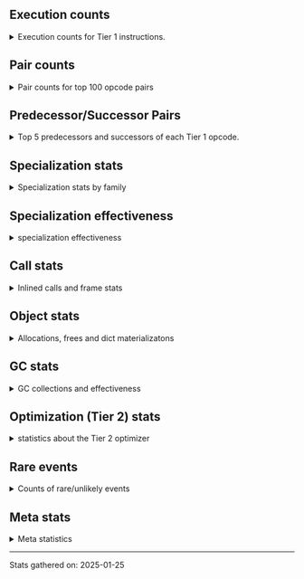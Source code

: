 ## Execution counts

<details>
<summary> Execution counts for Tier 1 instructions. </summary>


The "miss ratio" column shows the percentage of times the instruction
executed that it deoptimized. When this happens, the base unspecialized
instruction is not counted.

<table>
<thead>
<tr>
<th align="left">Name</th>
<th align="right">Base Count</th>
<th align="right">Head Count</th>
<th align="right">Change</th>
</tr>
</thead>
<tbody>
<tr>
<td align="left">PUSH_NULL</td>
<td align="right">5,112,364</td>
<td align="right">6,659,948</td>
<td align="right">30.3%</td>
</tr>
<tr>
<td align="left">BINARY_OP_EXTEND</td>
<td align="right">175,581</td>
<td align="right">218,484</td>
<td align="right">24.4%</td>
</tr>
<tr>
<td align="left">BINARY_OP_SUBTRACT_FLOAT</td>
<td align="right">269,639</td>
<td align="right">333,484</td>
<td align="right">23.7%</td>
</tr>
<tr>
<td align="left">TO_BOOL_INT</td>
<td align="right">2,770,255</td>
<td align="right">3,408,693</td>
<td align="right">23.0%</td>
</tr>
<tr>
<td align="left">TO_BOOL_LIST</td>
<td align="right">560,303</td>
<td align="right">687,997</td>
<td align="right">22.8%</td>
</tr>
<tr>
<td align="left">LOAD_SUPER_ATTR_METHOD</td>
<td align="right">1,029,073</td>
<td align="right">1,263,123</td>
<td align="right">22.7%</td>
</tr>
<tr>
<td align="left">CALL_ISINSTANCE</td>
<td align="right">660,945</td>
<td align="right">809,959</td>
<td align="right">22.5%</td>
</tr>
<tr>
<td align="left">BINARY_OP</td>
<td align="right">3,694,879</td>
<td align="right">4,524,908</td>
<td align="right">22.5%</td>
</tr>
<tr>
<td align="left">UNARY_INVERT</td>
<td align="right">854,378</td>
<td align="right">1,045,774</td>
<td align="right">22.4%</td>
</tr>
<tr>
<td align="left">LIST_EXTEND</td>
<td align="right">190,488</td>
<td align="right">232,866</td>
<td align="right">22.2%</td>
</tr>
<tr>
<td align="left">COPY_FREE_VARS</td>
<td align="right">1,057,322</td>
<td align="right">1,291,372</td>
<td align="right">22.1%</td>
</tr>
<tr>
<td align="left">BUILD_LIST</td>
<td align="right">976,177</td>
<td align="right">1,188,629</td>
<td align="right">21.8%</td>
</tr>
<tr>
<td align="left">LOAD_ATTR_NONDESCRIPTOR_WITH_VALUES</td>
<td align="right">880,472</td>
<td align="right">1,071,868</td>
<td align="right">21.7%</td>
</tr>
<tr>
<td align="left">JUMP_FORWARD</td>
<td align="right">992,534</td>
<td align="right">1,205,367</td>
<td align="right">21.4%</td>
</tr>
<tr>
<td align="left">LOAD_DEREF</td>
<td align="right">1,095,143</td>
<td align="right">1,329,193</td>
<td align="right">21.4%</td>
</tr>
<tr>
<td align="left">BINARY_SUBSCR_LIST_INT</td>
<td align="right">198,802</td>
<td align="right">241,180</td>
<td align="right">21.3%</td>
</tr>
<tr>
<td align="left">LOAD_ATTR_PROPERTY</td>
<td align="right">425,234</td>
<td align="right">510,270</td>
<td align="right">20.0%</td>
</tr>
<tr>
<td align="left">COMPARE_OP</td>
<td align="right">322,884</td>
<td align="right">387,387</td>
<td align="right">20.0%</td>
</tr>
<tr>
<td align="left">IMPORT_FROM</td>
<td align="right">213,633</td>
<td align="right">256,291</td>
<td align="right">20.0%</td>
</tr>
<tr>
<td align="left">IMPORT_NAME</td>
<td align="right">213,956</td>
<td align="right">256,614</td>
<td align="right">19.9%</td>
</tr>
<tr>
<td align="left">LOAD_FAST_AND_CLEAR</td>
<td align="right">319,829</td>
<td align="right">383,400</td>
<td align="right">19.9%</td>
</tr>
<tr>
<td align="left">BINARY_OP_ADD_FLOAT</td>
<td align="right">108,830</td>
<td align="right">130,312</td>
<td align="right">19.7%</td>
</tr>
<tr>
<td align="left">FOR_ITER_RANGE</td>
<td align="right">324,159</td>
<td align="right">387,728</td>
<td align="right">19.6%</td>
</tr>
<tr>
<td align="left">LIST_APPEND</td>
<td align="right">351,969</td>
<td align="right">415,812</td>
<td align="right">18.1%</td>
</tr>
<tr>
<td align="left">CALL_LIST_APPEND</td>
<td align="right">116,913</td>
<td align="right">138,104</td>
<td align="right">18.1%</td>
</tr>
<tr>
<td align="left">LOAD_ATTR</td>
<td align="right">5,308,239</td>
<td align="right">6,223,288</td>
<td align="right">17.2%</td>
</tr>
<tr>
<td align="left">LOAD_ATTR_METHOD_WITH_VALUES</td>
<td align="right">4,938,219</td>
<td align="right">5,788,433</td>
<td align="right">17.2%</td>
</tr>
<tr>
<td align="left">CALL_KW_PY</td>
<td align="right">125,506</td>
<td align="right">146,695</td>
<td align="right">16.9%</td>
</tr>
<tr>
<td align="left">CALL_METHOD_DESCRIPTOR_FAST</td>
<td align="right">1,429,567</td>
<td align="right">1,663,883</td>
<td align="right">16.4%</td>
</tr>
<tr>
<td align="left">UNARY_NOT</td>
<td align="right">128,275</td>
<td align="right">149,190</td>
<td align="right">16.3%</td>
</tr>
<tr>
<td align="left">CALL_PY_EXACT_ARGS</td>
<td align="right">7,763,923</td>
<td align="right">9,018,259</td>
<td align="right">16.2%</td>
</tr>
<tr>
<td align="left">CALL_BOUND_METHOD_GENERAL</td>
<td align="right">131,427</td>
<td align="right">152,616</td>
<td align="right">16.1%</td>
</tr>
<tr>
<td align="left">LOAD_GLOBAL_MODULE</td>
<td align="right">10,197,092</td>
<td align="right">11,835,725</td>
<td align="right">16.1%</td>
</tr>
<tr>
<td align="left">POP_ITER</td>
<td align="right">1,527,073</td>
<td align="right">1,760,714</td>
<td align="right">15.3%</td>
</tr>
<tr>
<td align="left">POP_JUMP_IF_FALSE</td>
<td align="right">9,710,659</td>
<td align="right">11,136,247</td>
<td align="right">14.7%</td>
</tr>
<tr>
<td align="left">LOAD_GLOBAL_BUILTIN</td>
<td align="right">4,963,064</td>
<td align="right">5,686,089</td>
<td align="right">14.6%</td>
</tr>
<tr>
<td align="left">CONTAINS_OP_DICT</td>
<td align="right">1,060,951</td>
<td align="right">1,209,965</td>
<td align="right">14.0%</td>
</tr>
<tr>
<td align="left">LOAD_ATTR_MODULE</td>
<td align="right">2,288,254</td>
<td align="right">2,607,652</td>
<td align="right">14.0%</td>
</tr>
<tr>
<td align="left">TO_BOOL_BOOL</td>
<td align="right">2,924,457</td>
<td align="right">3,326,958</td>
<td align="right">13.8%</td>
</tr>
<tr>
<td align="left">LOAD_SMALL_INT</td>
<td align="right">3,118,913</td>
<td align="right">3,545,080</td>
<td align="right">13.7%</td>
</tr>
<tr>
<td align="left">POP_JUMP_IF_NOT_NONE</td>
<td align="right">2,716,701</td>
<td align="right">3,078,261</td>
<td align="right">13.3%</td>
</tr>
<tr>
<td align="left">STORE_SUBSCR_DICT</td>
<td align="right">1,122,966</td>
<td align="right">1,272,246</td>
<td align="right">13.3%</td>
</tr>
<tr>
<td align="left">STORE_ATTR_INSTANCE_VALUE</td>
<td align="right">3,217,698</td>
<td align="right">3,642,878</td>
<td align="right">13.2%</td>
</tr>
<tr>
<td align="left">LOAD_FAST_LOAD_FAST</td>
<td align="right">9,226,131</td>
<td align="right">10,417,421</td>
<td align="right">12.9%</td>
</tr>
<tr>
<td align="left">GET_ITER</td>
<td align="right">2,174,385</td>
<td align="right">2,450,406</td>
<td align="right">12.7%</td>
</tr>
<tr>
<td align="left">CALL_BUILTIN_CLASS</td>
<td align="right">1,030,062</td>
<td align="right">1,157,333</td>
<td align="right">12.4%</td>
</tr>
<tr>
<td align="left">POP_JUMP_IF_TRUE</td>
<td align="right">1,930,273</td>
<td align="right">2,163,297</td>
<td align="right">12.1%</td>
</tr>
<tr>
<td align="left">LOAD_FAST</td>
<td align="right">60,785,309</td>
<td align="right">68,103,456</td>
<td align="right">12.0%</td>
</tr>
<tr>
<td align="left">CALL_PY_GENERAL</td>
<td align="right">2,486,917</td>
<td align="right">2,784,573</td>
<td align="right">12.0%</td>
</tr>
<tr>
<td align="left">RETURN_VALUE</td>
<td align="right">17,995,569</td>
<td align="right">20,036,669</td>
<td align="right">11.3%</td>
</tr>
<tr>
<td align="left">COMPARE_OP_INT</td>
<td align="right">2,272,402</td>
<td align="right">2,528,271</td>
<td align="right">11.3%</td>
</tr>
<tr>
<td align="left">CALL_NON_PY_GENERAL</td>
<td align="right">6,186,353</td>
<td align="right">6,867,406</td>
<td align="right">11.0%</td>
</tr>
<tr>
<td align="left">CALL_BUILTIN_FAST</td>
<td align="right">607,744</td>
<td align="right">671,323</td>
<td align="right">10.5%</td>
</tr>
<tr>
<td align="left">SWAP</td>
<td align="right">4,621,739</td>
<td align="right">5,089,023</td>
<td align="right">10.1%</td>
</tr>
<tr>
<td align="left">LOAD_CONST_IMMORTAL</td>
<td align="right">11,709,039</td>
<td align="right">12,877,745</td>
<td align="right">10.0%</td>
</tr>
<tr>
<td align="left">STORE_FAST</td>
<td align="right">19,457,527</td>
<td align="right">21,223,087</td>
<td align="right">9.1%</td>
</tr>
<tr>
<td align="left">LOAD_FAST_CHECK</td>
<td align="right">704,512</td>
<td align="right">768,357</td>
<td align="right">9.1%</td>
</tr>
<tr>
<td align="left">NOP</td>
<td align="right">6,916,384</td>
<td align="right">7,533,881</td>
<td align="right">8.9%</td>
</tr>
<tr>
<td align="left">RESUME_CHECK</td>
<td align="right">23,011,736</td>
<td align="right">25,052,849</td>
<td align="right">8.9%</td>
</tr>
<tr>
<td align="left">CALL_METHOD_DESCRIPTOR_NOARGS</td>
<td align="right">977,242</td>
<td align="right">1,062,294</td>
<td align="right">8.7%</td>
</tr>
<tr>
<td align="left">LOAD_CONST_MORTAL</td>
<td align="right">748,273</td>
<td align="right">812,143</td>
<td align="right">8.5%</td>
</tr>
<tr>
<td align="left">CALL_LEN</td>
<td align="right">253,097</td>
<td align="right">274,294</td>
<td align="right">8.4%</td>
</tr>
<tr>
<td align="left">LOAD_ATTR_METHOD_NO_DICT</td>
<td align="right">4,201,128</td>
<td align="right">4,542,000</td>
<td align="right">8.1%</td>
</tr>
<tr>
<td align="left">POP_JUMP_IF_NONE</td>
<td align="right">1,086,500</td>
<td align="right">1,171,540</td>
<td align="right">7.8%</td>
</tr>
<tr>
<td align="left">POP_TOP</td>
<td align="right">15,117,989</td>
<td align="right">16,267,088</td>
<td align="right">7.6%</td>
</tr>
<tr>
<td align="left">LOAD_ATTR_INSTANCE_VALUE</td>
<td align="right">15,147,602</td>
<td align="right">16,274,635</td>
<td align="right">7.4%</td>
</tr>
<tr>
<td align="left">FOR_ITER_LIST</td>
<td align="right">6,661,393</td>
<td align="right">7,107,619</td>
<td align="right">6.7%</td>
</tr>
<tr>
<td align="left">COPY</td>
<td align="right">6,347,537</td>
<td align="right">6,772,710</td>
<td align="right">6.7%</td>
</tr>
<tr>
<td align="left">BUILD_MAP</td>
<td align="right">1,300,711</td>
<td align="right">1,385,747</td>
<td align="right">6.5%</td>
</tr>
<tr>
<td align="left">LOAD_SPECIAL</td>
<td align="right">2,766,472</td>
<td align="right">2,936,544</td>
<td align="right">6.1%</td>
</tr>
<tr>
<td align="left">BUILD_TUPLE</td>
<td align="right">2,943,094</td>
<td align="right">3,113,299</td>
<td align="right">5.8%</td>
</tr>
<tr>
<td align="left">INTERPRETER_EXIT</td>
<td align="right">6,910,751</td>
<td align="right">7,272,484</td>
<td align="right">5.2%</td>
</tr>
<tr>
<td align="left">UNPACK_SEQUENCE_TWO_TUPLE</td>
<td align="right">1,074,262</td>
<td align="right">1,116,644</td>
<td align="right">3.9%</td>
</tr>
<tr>
<td align="left">TO_BOOL</td>
<td align="right">614,948</td>
<td align="right">635,965</td>
<td align="right">3.4%</td>
</tr>
<tr>
<td align="left">RESUME</td>
<td align="right">486</td>
<td align="right">473</td>
<td align="right">-2.7%</td>
</tr>
<tr>
<td align="left">JUMP_BACKWARD</td>
<td align="right">12,906,762</td>
<td align="right">13,204,471</td>
<td align="right">2.3%</td>
</tr>
<tr>
<td align="left">LOAD_CONST</td>
<td align="right">1,630</td>
<td align="right">1,595</td>
<td align="right">-2.1%</td>
</tr>
<tr>
<td align="left">COMPARE_OP_STR</td>
<td align="right">1,004,560</td>
<td align="right">1,025,753</td>
<td align="right">2.1%</td>
</tr>
<tr>
<td align="left">JUMP_BACKWARD_NO_INTERRUPT</td>
<td align="right">4,996</td>
<td align="right">5,092</td>
<td align="right">1.9%</td>
</tr>
<tr>
<td align="left">TO_BOOL_ALWAYS_TRUE</td>
<td align="right">350</td>
<td align="right">356</td>
<td align="right">1.7%</td>
</tr>
<tr>
<td align="left">STORE_FAST_STORE_FAST</td>
<td align="right">3,166,369</td>
<td align="right">3,208,751</td>
<td align="right">1.3%</td>
</tr>
<tr>
<td align="left">CALL</td>
<td align="right">4,549</td>
<td align="right">4,502</td>
<td align="right">-1.0%</td>
</tr>
<tr>
<td align="left">LOAD_GLOBAL</td>
<td align="right">3,219</td>
<td align="right">3,187</td>
<td align="right">-1.0%</td>
</tr>
<tr>
<td align="left">CHECK_EXC_MATCH</td>
<td align="right">13,393</td>
<td align="right">13,491</td>
<td align="right">0.7%</td>
</tr>
<tr>
<td align="left">POP_EXCEPT</td>
<td align="right">17,616</td>
<td align="right">17,714</td>
<td align="right">0.6%</td>
</tr>
<tr>
<td align="left">PUSH_EXC_INFO</td>
<td align="right">17,616</td>
<td align="right">17,714</td>
<td align="right">0.6%</td>
</tr>
<tr>
<td align="left">BINARY_OP_SUBTRACT_INT</td>
<td align="right">102,599</td>
<td align="right">102,699</td>
<td align="right">0.1%</td>
</tr>
<tr>
<td align="left">CALL_METHOD_DESCRIPTOR_O</td>
<td align="right">604,411</td>
<td align="right">604,612</td>
<td align="right">0.0%</td>
</tr>
<tr>
<td align="left">BINARY_SUBSCR</td>
<td align="right">448,566</td>
<td align="right">448,663</td>
<td align="right">0.0%</td>
</tr>
<tr>
<td align="left">CALL_BOUND_METHOD_EXACT_ARGS</td>
<td align="right">35,139</td>
<td align="right">35,142</td>
<td align="right">0.0%</td>
</tr>
<tr>
<td align="left">LOAD_ATTR_METHOD_LAZY_DICT</td>
<td align="right">97,421</td>
<td align="right">97,429</td>
<td align="right">0.0%</td>
</tr>
<tr>
<td align="left">STORE_SUBSCR</td>
<td align="right">21,470</td>
<td align="right">21,471</td>
<td align="right">0.0%</td>
</tr>
<tr>
<td align="left">IS_OP</td>
<td align="right">34,054</td>
<td align="right">34,055</td>
<td align="right">0.0%</td>
</tr>
<tr>
<td align="left">STORE_ATTR</td>
<td align="right">81,660</td>
<td align="right">81,661</td>
<td align="right">0.0%</td>
</tr>
<tr>
<td align="left">CALL_BUILTIN_FAST_WITH_KEYWORDS</td>
<td align="right">928,858</td>
<td align="right">928,865</td>
<td align="right">0.0%</td>
</tr>
<tr>
<td align="left">TO_BOOL_NONE</td>
<td align="right">191,026</td>
<td align="right">191,027</td>
<td align="right">0.0%</td>
</tr>
<tr>
<td align="left">UNPACK_SEQUENCE_TUPLE</td>
<td align="right">857,686</td>
<td align="right">857,688</td>
<td align="right">0.0%</td>
</tr>
<tr>
<td align="left">FOR_ITER</td>
<td align="right">940,660</td>
<td align="right">940,662</td>
<td align="right">0.0%</td>
</tr>
<tr>
<td align="left">YIELD_VALUE</td>
<td align="right">5,068,282</td>
<td align="right">5,068,282</td>
<td align="right">0.0%</td>
</tr>
<tr>
<td align="left">STORE_FAST_LOAD_FAST</td>
<td align="right">4,724,481</td>
<td align="right">4,724,481</td>
<td align="right">0.0%</td>
</tr>
<tr>
<td align="left">FOR_ITER_GEN</td>
<td align="right">4,653,742</td>
<td align="right">4,653,742</td>
<td align="right">0.0%</td>
</tr>
<tr>
<td align="left">CALL_FUNCTION_EX</td>
<td align="right">1,818,711</td>
<td align="right">1,818,711</td>
<td align="right">0.0%</td>
</tr>
<tr>
<td align="left">BINARY_OP_ADD_INT</td>
<td align="right">856,263</td>
<td align="right">856,263</td>
<td align="right">0.0%</td>
</tr>
<tr>
<td align="left">DICT_MERGE</td>
<td align="right">462,686</td>
<td align="right">462,686</td>
<td align="right">0.0%</td>
</tr>
<tr>
<td align="left">CALL_TUPLE_1</td>
<td align="right">426,672</td>
<td align="right">426,672</td>
<td align="right">0.0%</td>
</tr>
<tr>
<td align="left">MAKE_CELL</td>
<td align="right">105,142</td>
<td align="right">105,142</td>
<td align="right">0.0%</td>
</tr>
<tr>
<td align="left">STORE_DEREF</td>
<td align="right">105,110</td>
<td align="right">105,110</td>
<td align="right">0.0%</td>
</tr>
<tr>
<td align="left">CALL_BUILTIN_O</td>
<td align="right">87,314</td>
<td align="right">87,314</td>
<td align="right">0.0%</td>
</tr>
<tr>
<td align="left">BINARY_SUBSCR_DICT</td>
<td align="right">84,725</td>
<td align="right">84,725</td>
<td align="right">0.0%</td>
</tr>
<tr>
<td align="left">CALL_KW_NON_PY</td>
<td align="right">77,368</td>
<td align="right">77,368</td>
<td align="right">0.0%</td>
</tr>
<tr>
<td align="left">BINARY_OP_MULTIPLY_FLOAT</td>
<td align="right">69,638</td>
<td align="right">69,638</td>
<td align="right">0.0%</td>
</tr>
<tr>
<td align="left">BINARY_SUBSCR_STR_INT</td>
<td align="right">69,638</td>
<td align="right">69,638</td>
<td align="right">0.0%</td>
</tr>
<tr>
<td align="left">DELETE_SUBSCR</td>
<td align="right">67,589</td>
<td align="right">67,589</td>
<td align="right">0.0%</td>
</tr>
<tr>
<td align="left">DELETE_ATTR</td>
<td align="right">63,345</td>
<td align="right">63,345</td>
<td align="right">0.0%</td>
</tr>
<tr>
<td align="left">CALL_ALLOC_AND_ENTER_INIT</td>
<td align="right">55,866</td>
<td align="right">55,866</td>
<td align="right">0.0%</td>
</tr>
<tr>
<td align="left">EXIT_INIT_CHECK</td>
<td align="right">55,862</td>
<td align="right">55,862</td>
<td align="right">0.0%</td>
</tr>
<tr>
<td align="left">CALL_METHOD_DESCRIPTOR_FAST_WITH_KEYWORDS</td>
<td align="right">51,440</td>
<td align="right">51,440</td>
<td align="right">0.0%</td>
</tr>
<tr>
<td align="left">BINARY_SUBSCR_TUPLE_INT</td>
<td align="right">44,014</td>
<td align="right">44,014</td>
<td align="right">0.0%</td>
</tr>
<tr>
<td align="left">MAKE_FUNCTION</td>
<td align="right">42,906</td>
<td align="right">42,906</td>
<td align="right">0.0%</td>
</tr>
<tr>
<td align="left">LOAD_ATTR_CLASS</td>
<td align="right">38,452</td>
<td align="right">38,452</td>
<td align="right">0.0%</td>
</tr>
<tr>
<td align="left">FORMAT_SIMPLE</td>
<td align="right">38,409</td>
<td align="right">38,409</td>
<td align="right">0.0%</td>
</tr>
<tr>
<td align="left">BUILD_STRING</td>
<td align="right">29,697</td>
<td align="right">29,697</td>
<td align="right">0.0%</td>
</tr>
<tr>
<td align="left">SET_FUNCTION_ATTRIBUTE</td>
<td align="right">29,563</td>
<td align="right">29,563</td>
<td align="right">0.0%</td>
</tr>
<tr>
<td align="left">LOAD_SUPER_ATTR_ATTR</td>
<td align="right">23,800</td>
<td align="right">23,800</td>
<td align="right">0.0%</td>
</tr>
<tr>
<td align="left">TO_BOOL_STR</td>
<td align="right">21,938</td>
<td align="right">21,938</td>
<td align="right">0.0%</td>
</tr>
<tr>
<td align="left">BINARY_OP_INPLACE_ADD_UNICODE</td>
<td align="right">20,988</td>
<td align="right">20,988</td>
<td align="right">0.0%</td>
</tr>
<tr>
<td align="left">FOR_ITER_TUPLE</td>
<td align="right">17,858</td>
<td align="right">17,858</td>
<td align="right">0.0%</td>
</tr>
<tr>
<td align="left">CONVERT_VALUE</td>
<td align="right">17,404</td>
<td align="right">17,404</td>
<td align="right">0.0%</td>
</tr>
<tr>
<td align="left">BINARY_SLICE</td>
<td align="right">13,887</td>
<td align="right">13,887</td>
<td align="right">0.0%</td>
</tr>
<tr>
<td align="left">RETURN_GENERATOR</td>
<td align="right">12,839</td>
<td align="right">12,839</td>
<td align="right">0.0%</td>
</tr>
<tr>
<td align="left">RERAISE</td>
<td align="right">12,672</td>
<td align="right">12,672</td>
<td align="right">0.0%</td>
</tr>
<tr>
<td align="left">LOAD_ATTR_SLOT</td>
<td align="right">10,286</td>
<td align="right">10,286</td>
<td align="right">0.0%</td>
</tr>
<tr>
<td align="left">STORE_ATTR_SLOT</td>
<td align="right">9,870</td>
<td align="right">9,870</td>
<td align="right">0.0%</td>
</tr>
<tr>
<td align="left">CALL_STR_1</td>
<td align="right">8,491</td>
<td align="right">8,491</td>
<td align="right">0.0%</td>
</tr>
<tr>
<td align="left">END_FOR</td>
<td align="right">8,446</td>
<td align="right">8,446</td>
<td align="right">0.0%</td>
</tr>
<tr>
<td align="left">RAISE_VARARGS</td>
<td align="right">4,227</td>
<td align="right">4,227</td>
<td align="right">0.0%</td>
</tr>
<tr>
<td align="left">WITH_EXCEPT_START</td>
<td align="right">4,223</td>
<td align="right">4,223</td>
<td align="right">0.0%</td>
</tr>
<tr>
<td align="left">STORE_NAME</td>
<td align="right">806</td>
<td align="right">806</td>
<td align="right">0.0%</td>
</tr>
<tr>
<td align="left">BINARY_OP_ADD_UNICODE</td>
<td align="right">522</td>
<td align="right">522</td>
<td align="right">0.0%</td>
</tr>
<tr>
<td align="left">CONTAINS_OP_SET</td>
<td align="right">415</td>
<td align="right">415</td>
<td align="right">0.0%</td>
</tr>
<tr>
<td align="left">CONTAINS_OP</td>
<td align="right">322</td>
<td align="right">322</td>
<td align="right">0.0%</td>
</tr>
<tr>
<td align="left">LOAD_NAME</td>
<td align="right">267</td>
<td align="right">267</td>
<td align="right">0.0%</td>
</tr>
<tr>
<td align="left">CALL_KW</td>
<td align="right">183</td>
<td align="right">183</td>
<td align="right">0.0%</td>
</tr>
<tr>
<td align="left">CALL_TYPE_1</td>
<td align="right">154</td>
<td align="right">154</td>
<td align="right">0.0%</td>
</tr>
<tr>
<td align="left">UNPACK_SEQUENCE</td>
<td align="right">149</td>
<td align="right">149</td>
<td align="right">0.0%</td>
</tr>
<tr>
<td align="left">EXTENDED_ARG</td>
<td align="right">129</td>
<td align="right">129</td>
<td align="right">0.0%</td>
</tr>
<tr>
<td align="left">DELETE_FAST</td>
<td align="right">128</td>
<td align="right">128</td>
<td align="right">0.0%</td>
</tr>
<tr>
<td align="left">LOAD_SUPER_ATTR</td>
<td align="right">68</td>
<td align="right">68</td>
<td align="right">0.0%</td>
</tr>
<tr>
<td align="left">LOAD_BUILD_CLASS</td>
<td align="right">42</td>
<td align="right">42</td>
<td align="right">0.0%</td>
</tr>
<tr>
<td align="left">LOAD_LOCALS</td>
<td align="right">38</td>
<td align="right">38</td>
<td align="right">0.0%</td>
</tr>
<tr>
<td align="left">COMPARE_OP_FLOAT</td>
<td align="right">29</td>
<td align="right">29</td>
<td align="right">0.0%</td>
</tr>
<tr>
<td align="left">CALL_INTRINSIC_1</td>
<td align="right">16</td>
<td align="right">16</td>
<td align="right">0.0%</td>
</tr>
<tr>
<td align="left">LOAD_ATTR_CLASS_WITH_METACLASS_CHECK</td>
<td align="right">12</td>
<td align="right">12</td>
<td align="right">0.0%</td>
</tr>
<tr>
<td align="left">DELETE_NAME</td>
<td align="right">6</td>
<td align="right">6</td>
<td align="right">0.0%</td>
</tr>
<tr>
<td align="left">STORE_GLOBAL</td>
<td align="right">4</td>
<td align="right">4</td>
<td align="right">0.0%</td>
</tr>
<tr>
<td align="left">BINARY_SUBSCR_GETITEM</td>
<td align="right">3</td>
<td align="right">3</td>
<td align="right">0.0%</td>
</tr>
<tr>
<td align="left">BUILD_SET</td>
<td align="right">2</td>
<td align="right">2</td>
<td align="right">0.0%</td>
</tr>
<tr>
<td align="left">MAP_ADD</td>
<td align="right">1</td>
<td align="right">1</td>
<td align="right">0.0%</td>
</tr>
</tbody>
</table>


</details>

## Pair counts

<details>
<summary> Pair counts for top 100 opcode pairs </summary>


Pairs of specialized operations that deoptimize and are then followed by
the corresponding unspecialized instruction are not counted as pairs.

Not included in comparative output.


</details>

## Predecessor/Successor Pairs

<details>
<summary> Top 5 predecessors and successors of each Tier 1 opcode. </summary>


This does not include the unspecialized instructions that occur after a
specialized instruction deoptimizes.

Not included in comparative output.


</details>

## Specialization stats

<details>
<summary> Specialization stats by family </summary>

### BINARY_OP

<details>
<summary> specialization stats for BINARY_OP family </summary>

<table>
<thead>
<tr>
<th align="left">Kind</th>
<th align="right">Base Count</th>
<th align="right">Base Ratio</th>
<th align="right">Head Count</th>
<th align="right">Head Ratio</th>
<th align="right">Change</th>
</tr>
</thead>
<tbody>
<tr>
<td align="left">
miss
<details>
<summary>ⓘ</summary>

Specialized instructions that deopt.
</details>
</td>
<td align="right">117,025</td>
<td align="right">2.2%</td>
<td align="right">145,644</td>
<td align="right">2.3%</td>
<td align="right">24.5%</td>
</tr>
<tr>
<td align="left">
deferred
<details>
<summary>ⓘ</summary>

Lists the number of "deferred" (i.e. not specialized) instructions executed.
</details>
</td>
<td align="right">3,692,604</td>
<td align="right">69.7%</td>
<td align="right">4,522,439</td>
<td align="right">72.3%</td>
<td align="right">22.5%</td>
</tr>
<tr>
<td align="left">
hit
<details>
<summary>ⓘ</summary>

Specialized instructions that complete.
</details>
</td>
<td align="right">1,487,035</td>
<td align="right">28.1%</td>
<td align="right">1,586,746</td>
<td align="right">25.4%</td>
<td align="right">6.7%</td>
</tr>
</tbody>
</table>

<table>
<thead>
<tr>
<th align="left">Success</th>
<th align="right">Base Count</th>
<th align="right">Base Ratio</th>
<th align="right">Head Count</th>
<th align="right">Head Ratio</th>
<th align="right">Change</th>
</tr>
</thead>
<tbody>
<tr>
<td align="left">Success</td>
<td align="right">2,326</td>
<td align="right">51.9%</td>
<td align="right">2,866</td>
<td align="right">55.0%</td>
<td align="right">23.2%</td>
</tr>
<tr>
<td align="left">Failure</td>
<td align="right">2,156</td>
<td align="right">48.1%</td>
<td align="right">2,349</td>
<td align="right">45.0%</td>
<td align="right">9.0%</td>
</tr>
</tbody>
</table>

<table>
<thead>
<tr>
<th align="left">Failure kind</th>
<th align="right">Base Count</th>
<th align="right">Base Ratio</th>
<th align="right">Head Count</th>
<th align="right">Head Ratio</th>
<th align="right">Change</th>
</tr>
</thead>
<tbody>
<tr>
<td align="left">or</td>
<td align="right">552</td>
<td align="right">25.6%</td>
<td align="right">627</td>
<td align="right">26.7%</td>
<td align="right">13.6%</td>
</tr>
<tr>
<td align="left">and int</td>
<td align="right">1,002</td>
<td align="right">46.5%</td>
<td align="right">1,119</td>
<td align="right">47.6%</td>
<td align="right">11.7%</td>
</tr>
<tr>
<td align="left">remainder</td>
<td align="right">292</td>
<td align="right">13.5%</td>
<td align="right">293</td>
<td align="right">12.5%</td>
<td align="right">0.3%</td>
</tr>
<tr>
<td align="left">add different types</td>
<td align="right">187</td>
<td align="right">8.7%</td>
<td align="right">187</td>
<td align="right">8.0%</td>
<td align="right">0.0%</td>
</tr>
<tr>
<td align="left">add other</td>
<td align="right">109</td>
<td align="right">5.1%</td>
<td align="right">109</td>
<td align="right">4.6%</td>
<td align="right">0.0%</td>
</tr>
<tr>
<td align="left">xor</td>
<td align="right">14</td>
<td align="right">0.6%</td>
<td align="right">14</td>
<td align="right">0.6%</td>
<td align="right">0.0%</td>
</tr>
</tbody>
</table>


</details>

### BINARY_SLICE

<details>
<summary> specialization stats for BINARY_SLICE family </summary>

<table>
<thead>
<tr>
<th align="left">Kind</th>
<th align="right">Base Count</th>
<th align="right">Base Ratio</th>
<th align="right">Head Count</th>
<th align="right">Head Ratio</th>
<th align="right">Change</th>
</tr>
</thead>
<tbody>
<tr>
<td align="left">
deferred
<details>
<summary>ⓘ</summary>

Lists the number of "deferred" (i.e. not specialized) instructions executed.
</details>
</td>
<td align="right">13,887</td>
<td align="right">100.0%</td>
<td align="right">13,887</td>
<td align="right">100.0%</td>
<td align="right">0.0%</td>
</tr>
</tbody>
</table>


</details>

### BINARY_SUBSCR

<details>
<summary> specialization stats for BINARY_SUBSCR family </summary>

<table>
<thead>
<tr>
<th align="left">Kind</th>
<th align="right">Base Count</th>
<th align="right">Base Ratio</th>
<th align="right">Head Count</th>
<th align="right">Head Ratio</th>
<th align="right">Change</th>
</tr>
</thead>
<tbody>
<tr>
<td align="left">
hit
<details>
<summary>ⓘ</summary>

Specialized instructions that complete.
</details>
</td>
<td align="right">397,182</td>
<td align="right">47.0%</td>
<td align="right">439,560</td>
<td align="right">49.5%</td>
<td align="right">10.7%</td>
</tr>
<tr>
<td align="left">
deferred
<details>
<summary>ⓘ</summary>

Lists the number of "deferred" (i.e. not specialized) instructions executed.
</details>
</td>
<td align="right">448,199</td>
<td align="right">53.0%</td>
<td align="right">448,295</td>
<td align="right">50.5%</td>
<td align="right">0.0%</td>
</tr>
</tbody>
</table>

<table>
<thead>
<tr>
<th align="left">Success</th>
<th align="right">Base Count</th>
<th align="right">Base Ratio</th>
<th align="right">Head Count</th>
<th align="right">Head Ratio</th>
<th align="right">Change</th>
</tr>
</thead>
<tbody>
<tr>
<td align="left">Failure</td>
<td align="right">249</td>
<td align="right">67.8%</td>
<td align="right">250</td>
<td align="right">67.9%</td>
<td align="right">0.4%</td>
</tr>
<tr>
<td align="left">Success</td>
<td align="right">118</td>
<td align="right">32.2%</td>
<td align="right">118</td>
<td align="right">32.1%</td>
<td align="right">0.0%</td>
</tr>
</tbody>
</table>

<table>
<thead>
<tr>
<th align="left">Failure kind</th>
<th align="right">Base Count</th>
<th align="right">Base Ratio</th>
<th align="right">Head Count</th>
<th align="right">Head Ratio</th>
<th align="right">Change</th>
</tr>
</thead>
<tbody>
<tr>
<td align="left">buffer int</td>
<td align="right">248</td>
<td align="right">99.6%</td>
<td align="right">249</td>
<td align="right">99.6%</td>
<td align="right">0.4%</td>
</tr>
<tr>
<td align="left">list slice</td>
<td align="right">1</td>
<td align="right">0.4%</td>
<td align="right">1</td>
<td align="right">0.4%</td>
<td align="right">0.0%</td>
</tr>
</tbody>
</table>


</details>

### CALL

<details>
<summary> specialization stats for CALL family </summary>

<table>
<thead>
<tr>
<th align="left">Kind</th>
<th align="right">Base Count</th>
<th align="right">Base Ratio</th>
<th align="right">Head Count</th>
<th align="right">Head Ratio</th>
<th align="right">Change</th>
</tr>
</thead>
<tbody>
<tr>
<td align="left">
hit
<details>
<summary>ⓘ</summary>

Specialized instructions that complete.
</details>
</td>
<td align="right">15,072,182</td>
<td align="right">100.0%</td>
<td align="right">17,028,352</td>
<td align="right">100.0%</td>
<td align="right">13.0%</td>
</tr>
<tr>
<td align="left">
deferred
<details>
<summary>ⓘ</summary>

Lists the number of "deferred" (i.e. not specialized) instructions executed.
</details>
</td>
<td align="right">1,225</td>
<td align="right">0.0%</td>
<td align="right">1,167</td>
<td align="right">0.0%</td>
<td align="right">-4.7%</td>
</tr>
<tr>
<td align="left">
miss
<details>
<summary>ⓘ</summary>

Specialized instructions that deopt.
</details>
</td>
<td align="right">795</td>
<td align="right">0.0%</td>
<td align="right">795</td>
<td align="right">0.0%</td>
<td align="right">0.0%</td>
</tr>
</tbody>
</table>

<table>
<thead>
<tr>
<th align="left">Success</th>
<th align="right">Base Count</th>
<th align="right">Base Ratio</th>
<th align="right">Head Count</th>
<th align="right">Head Ratio</th>
<th align="right">Change</th>
</tr>
</thead>
<tbody>
<tr>
<td align="left">Success</td>
<td align="right">3,325</td>
<td align="right">100.0%</td>
<td align="right">3,336</td>
<td align="right">100.0%</td>
<td align="right">0.3%</td>
</tr>
<tr>
<td align="left">Failure</td>
<td align="right">0</td>
<td align="right">0.0%</td>
<td align="right">0</td>
<td align="right">0.0%</td>
<td align="right"></td>
</tr>
</tbody>
</table>


</details>

### CALL_KW

<details>
<summary> specialization stats for CALL_KW family </summary>

<table>
<thead>
<tr>
<th align="left">Kind</th>
<th align="right">Base Count</th>
<th align="right">Base Ratio</th>
<th align="right">Head Count</th>
<th align="right">Head Ratio</th>
<th align="right">Change</th>
</tr>
</thead>
<tbody>
<tr>
<td align="left">
deferred
<details>
<summary>ⓘ</summary>

Lists the number of "deferred" (i.e. not specialized) instructions executed.
</details>
</td>
<td align="right">43</td>
<td align="right">23.5%</td>
<td align="right">43</td>
<td align="right">23.5%</td>
<td align="right">0.0%</td>
</tr>
</tbody>
</table>

<table>
<thead>
<tr>
<th align="left">Success</th>
<th align="right">Base Count</th>
<th align="right">Base Ratio</th>
<th align="right">Head Count</th>
<th align="right">Head Ratio</th>
<th align="right">Change</th>
</tr>
</thead>
<tbody>
<tr>
<td align="left">Success</td>
<td align="right">140</td>
<td align="right">100.0%</td>
<td align="right">140</td>
<td align="right">100.0%</td>
<td align="right">0.0%</td>
</tr>
<tr>
<td align="left">Failure</td>
<td align="right">0</td>
<td align="right">0.0%</td>
<td align="right">0</td>
<td align="right">0.0%</td>
<td align="right"></td>
</tr>
</tbody>
</table>


</details>

### COMPARE_OP

<details>
<summary> specialization stats for COMPARE_OP family </summary>

<table>
<thead>
<tr>
<th align="left">Kind</th>
<th align="right">Base Count</th>
<th align="right">Base Ratio</th>
<th align="right">Head Count</th>
<th align="right">Head Ratio</th>
<th align="right">Change</th>
</tr>
</thead>
<tbody>
<tr>
<td align="left">
miss
<details>
<summary>ⓘ</summary>

Specialized instructions that deopt.
</details>
</td>
<td align="right">91,484</td>
<td align="right">2.5%</td>
<td align="right">112,804</td>
<td align="right">2.9%</td>
<td align="right">23.3%</td>
</tr>
<tr>
<td align="left">
deferred
<details>
<summary>ⓘ</summary>

Lists the number of "deferred" (i.e. not specialized) instructions executed.
</details>
</td>
<td align="right">320,488</td>
<td align="right">8.9%</td>
<td align="right">384,584</td>
<td align="right">9.8%</td>
<td align="right">20.0%</td>
</tr>
<tr>
<td align="left">
hit
<details>
<summary>ⓘ</summary>

Specialized instructions that complete.
</details>
</td>
<td align="right">3,185,507</td>
<td align="right">88.5%</td>
<td align="right">3,441,249</td>
<td align="right">87.3%</td>
<td align="right">8.0%</td>
</tr>
</tbody>
</table>

<table>
<thead>
<tr>
<th align="left">Success</th>
<th align="right">Base Count</th>
<th align="right">Base Ratio</th>
<th align="right">Head Count</th>
<th align="right">Head Ratio</th>
<th align="right">Change</th>
</tr>
</thead>
<tbody>
<tr>
<td align="left">Success</td>
<td align="right">1,987</td>
<td align="right">48.4%</td>
<td align="right">2,381</td>
<td align="right">48.5%</td>
<td align="right">19.8%</td>
</tr>
<tr>
<td align="left">Failure</td>
<td align="right">2,120</td>
<td align="right">51.6%</td>
<td align="right">2,531</td>
<td align="right">51.5%</td>
<td align="right">19.4%</td>
</tr>
</tbody>
</table>

<table>
<thead>
<tr>
<th align="left">Failure kind</th>
<th align="right">Base Count</th>
<th align="right">Base Ratio</th>
<th align="right">Head Count</th>
<th align="right">Head Ratio</th>
<th align="right">Change</th>
</tr>
</thead>
<tbody>
<tr>
<td align="left">float long</td>
<td align="right">1,828</td>
<td align="right">86.2%</td>
<td align="right">2,238</td>
<td align="right">88.4%</td>
<td align="right">22.4%</td>
</tr>
<tr>
<td align="left">different types</td>
<td align="right">151</td>
<td align="right">7.1%</td>
<td align="right">152</td>
<td align="right">6.0%</td>
<td align="right">0.7%</td>
</tr>
<tr>
<td align="left">big int</td>
<td align="right">96</td>
<td align="right">4.5%</td>
<td align="right">96</td>
<td align="right">3.8%</td>
<td align="right">0.0%</td>
</tr>
<tr>
<td align="left">bytes</td>
<td align="right">44</td>
<td align="right">2.1%</td>
<td align="right">44</td>
<td align="right">1.7%</td>
<td align="right">0.0%</td>
</tr>
<tr>
<td align="left">list</td>
<td align="right">1</td>
<td align="right">0.0%</td>
<td align="right">1</td>
<td align="right">0.0%</td>
<td align="right">0.0%</td>
</tr>
</tbody>
</table>


</details>

### CONTAINS_OP

<details>
<summary> specialization stats for CONTAINS_OP family </summary>

<table>
<thead>
<tr>
<th align="left">Kind</th>
<th align="right">Base Count</th>
<th align="right">Base Ratio</th>
<th align="right">Head Count</th>
<th align="right">Head Ratio</th>
<th align="right">Change</th>
</tr>
</thead>
<tbody>
<tr>
<td align="left">
hit
<details>
<summary>ⓘ</summary>

Specialized instructions that complete.
</details>
</td>
<td align="right">1,061,366</td>
<td align="right">100.0%</td>
<td align="right">1,210,380</td>
<td align="right">100.0%</td>
<td align="right">14.0%</td>
</tr>
<tr>
<td align="left">
deferred
<details>
<summary>ⓘ</summary>

Lists the number of "deferred" (i.e. not specialized) instructions executed.
</details>
</td>
<td align="right">270</td>
<td align="right">0.0%</td>
<td align="right">270</td>
<td align="right">0.0%</td>
<td align="right">0.0%</td>
</tr>
</tbody>
</table>

<table>
<thead>
<tr>
<th align="left">Success</th>
<th align="right">Base Count</th>
<th align="right">Base Ratio</th>
<th align="right">Head Count</th>
<th align="right">Head Ratio</th>
<th align="right">Change</th>
</tr>
</thead>
<tbody>
<tr>
<td align="left">Success</td>
<td align="right">9</td>
<td align="right">17.3%</td>
<td align="right">9</td>
<td align="right">17.3%</td>
<td align="right">0.0%</td>
</tr>
<tr>
<td align="left">Failure</td>
<td align="right">43</td>
<td align="right">82.7%</td>
<td align="right">43</td>
<td align="right">82.7%</td>
<td align="right">0.0%</td>
</tr>
</tbody>
</table>

<table>
<thead>
<tr>
<th align="left">Failure kind</th>
<th align="right">Base Count</th>
<th align="right">Base Ratio</th>
<th align="right">Head Count</th>
<th align="right">Head Ratio</th>
<th align="right">Change</th>
</tr>
</thead>
<tbody>
<tr>
<td align="left">tuple</td>
<td align="right">43</td>
<td align="right">100.0%</td>
<td align="right">43</td>
<td align="right">100.0%</td>
<td align="right">0.0%</td>
</tr>
</tbody>
</table>


</details>

### FOR_ITER

<details>
<summary> specialization stats for FOR_ITER family </summary>

<table>
<thead>
<tr>
<th align="left">Kind</th>
<th align="right">Base Count</th>
<th align="right">Base Ratio</th>
<th align="right">Head Count</th>
<th align="right">Head Ratio</th>
<th align="right">Change</th>
</tr>
</thead>
<tbody>
<tr>
<td align="left">
hit
<details>
<summary>ⓘ</summary>

Specialized instructions that complete.
</details>
</td>
<td align="right">11,657,152</td>
<td align="right">92.5%</td>
<td align="right">12,166,947</td>
<td align="right">92.8%</td>
<td align="right">4.4%</td>
</tr>
<tr>
<td align="left">
deferred
<details>
<summary>ⓘ</summary>

Lists the number of "deferred" (i.e. not specialized) instructions executed.
</details>
</td>
<td align="right">940,122</td>
<td align="right">7.5%</td>
<td align="right">940,122</td>
<td align="right">7.2%</td>
<td align="right">0.0%</td>
</tr>
</tbody>
</table>

<table>
<thead>
<tr>
<th align="left">Success</th>
<th align="right">Base Count</th>
<th align="right">Base Ratio</th>
<th align="right">Head Count</th>
<th align="right">Head Ratio</th>
<th align="right">Change</th>
</tr>
</thead>
<tbody>
<tr>
<td align="left">Success</td>
<td align="right">50</td>
<td align="right">9.3%</td>
<td align="right">52</td>
<td align="right">9.6%</td>
<td align="right">4.0%</td>
</tr>
<tr>
<td align="left">Failure</td>
<td align="right">488</td>
<td align="right">90.7%</td>
<td align="right">488</td>
<td align="right">90.4%</td>
<td align="right">0.0%</td>
</tr>
</tbody>
</table>

<table>
<thead>
<tr>
<th align="left">Failure kind</th>
<th align="right">Base Count</th>
<th align="right">Base Ratio</th>
<th align="right">Head Count</th>
<th align="right">Head Ratio</th>
<th align="right">Change</th>
</tr>
</thead>
<tbody>
<tr>
<td align="left">other</td>
<td align="right">164</td>
<td align="right">33.6%</td>
<td align="right">164</td>
<td align="right">33.6%</td>
<td align="right">0.0%</td>
</tr>
<tr>
<td align="left">enumerate</td>
<td align="right">164</td>
<td align="right">33.6%</td>
<td align="right">164</td>
<td align="right">33.6%</td>
<td align="right">0.0%</td>
</tr>
<tr>
<td align="left">itertools</td>
<td align="right">77</td>
<td align="right">15.8%</td>
<td align="right">77</td>
<td align="right">15.8%</td>
<td align="right">0.0%</td>
</tr>
<tr>
<td align="left">callable</td>
<td align="right">70</td>
<td align="right">14.3%</td>
<td align="right">70</td>
<td align="right">14.3%</td>
<td align="right">0.0%</td>
</tr>
<tr>
<td align="left">dict items</td>
<td align="right">7</td>
<td align="right">1.4%</td>
<td align="right">7</td>
<td align="right">1.4%</td>
<td align="right">0.0%</td>
</tr>
<tr>
<td align="left">dict values</td>
<td align="right">3</td>
<td align="right">0.6%</td>
<td align="right">3</td>
<td align="right">0.6%</td>
<td align="right">0.0%</td>
</tr>
<tr>
<td align="left">set</td>
<td align="right">2</td>
<td align="right">0.4%</td>
<td align="right">2</td>
<td align="right">0.4%</td>
<td align="right">0.0%</td>
</tr>
<tr>
<td align="left">reversed list</td>
<td align="right">1</td>
<td align="right">0.2%</td>
<td align="right">1</td>
<td align="right">0.2%</td>
<td align="right">0.0%</td>
</tr>
</tbody>
</table>


</details>

### LOAD_ATTR

<details>
<summary> specialization stats for LOAD_ATTR family </summary>

<table>
<thead>
<tr>
<th align="left">Kind</th>
<th align="right">Base Count</th>
<th align="right">Base Ratio</th>
<th align="right">Head Count</th>
<th align="right">Head Ratio</th>
<th align="right">Change</th>
</tr>
</thead>
<tbody>
<tr>
<td align="left">
deferred
<details>
<summary>ⓘ</summary>

Lists the number of "deferred" (i.e. not specialized) instructions executed.
</details>
</td>
<td align="right">5,297,691</td>
<td align="right">15.9%</td>
<td align="right">6,212,493</td>
<td align="right">16.7%</td>
<td align="right">17.3%</td>
</tr>
<tr>
<td align="left">
hit
<details>
<summary>ⓘ</summary>

Specialized instructions that complete.
</details>
</td>
<td align="right">27,639,464</td>
<td align="right">82.9%</td>
<td align="right">30,553,567</td>
<td align="right">82.2%</td>
<td align="right">10.5%</td>
</tr>
<tr>
<td align="left">
miss
<details>
<summary>ⓘ</summary>

Specialized instructions that deopt.
</details>
</td>
<td align="right">387,616</td>
<td align="right">1.2%</td>
<td align="right">387,470</td>
<td align="right">1.0%</td>
<td align="right">-0.0%</td>
</tr>
<tr>
<td align="left">
deopt
<details>
<summary>ⓘ</summary>

Specialized instructions that deopt.
</details>
</td>
<td align="right">6</td>
<td align="right">0.0%</td>
<td align="right">6</td>
<td align="right">0.0%</td>
<td align="right">0.0%</td>
</tr>
</tbody>
</table>

<table>
<thead>
<tr>
<th align="left">Success</th>
<th align="right">Base Count</th>
<th align="right">Base Ratio</th>
<th align="right">Head Count</th>
<th align="right">Head Ratio</th>
<th align="right">Change</th>
</tr>
</thead>
<tbody>
<tr>
<td align="left">Failure</td>
<td align="right">6,073</td>
<td align="right">34.5%</td>
<td align="right">6,294</td>
<td align="right">35.3%</td>
<td align="right">3.6%</td>
</tr>
<tr>
<td align="left">Success</td>
<td align="right">11,517</td>
<td align="right">65.5%</td>
<td align="right">11,533</td>
<td align="right">64.7%</td>
<td align="right">0.1%</td>
</tr>
</tbody>
</table>

<table>
<thead>
<tr>
<th align="left">Failure kind</th>
<th align="right">Base Count</th>
<th align="right">Base Ratio</th>
<th align="right">Head Count</th>
<th align="right">Head Ratio</th>
<th align="right">Change</th>
</tr>
</thead>
<tbody>
<tr>
<td align="left">overriding descriptor</td>
<td align="right">1,264</td>
<td align="right">20.8%</td>
<td align="right">1,378</td>
<td align="right">21.9%</td>
<td align="right">9.0%</td>
</tr>
<tr>
<td align="left">method</td>
<td align="right">1,451</td>
<td align="right">23.9%</td>
<td align="right">1,477</td>
<td align="right">23.5%</td>
<td align="right">1.8%</td>
</tr>
<tr>
<td align="left">overridden</td>
<td align="right">682</td>
<td align="right">11.2%</td>
<td align="right">681</td>
<td align="right">10.8%</td>
<td align="right">-0.1%</td>
</tr>
<tr>
<td align="left">non overriding descriptor</td>
<td align="right">752</td>
<td align="right">12.4%</td>
<td align="right">752</td>
<td align="right">11.9%</td>
<td align="right">0.0%</td>
</tr>
<tr>
<td align="left">non object slot</td>
<td align="right">460</td>
<td align="right">7.6%</td>
<td align="right">460</td>
<td align="right">7.3%</td>
<td align="right">0.0%</td>
</tr>
<tr>
<td align="left">mutable class</td>
<td align="right">71</td>
<td align="right">1.2%</td>
<td align="right">71</td>
<td align="right">1.1%</td>
<td align="right">0.0%</td>
</tr>
<tr>
<td align="left">class method obj</td>
<td align="right">68</td>
<td align="right">1.1%</td>
<td align="right">68</td>
<td align="right">1.1%</td>
<td align="right">0.0%</td>
</tr>
<tr>
<td align="left">not managed dict</td>
<td align="right">45</td>
<td align="right">0.7%</td>
<td align="right">45</td>
<td align="right">0.7%</td>
<td align="right">0.0%</td>
</tr>
<tr>
<td align="left">metaclass attribute</td>
<td align="right">23</td>
<td align="right">0.4%</td>
<td align="right">23</td>
<td align="right">0.4%</td>
<td align="right">0.0%</td>
</tr>
</tbody>
</table>


</details>

### LOAD_GLOBAL

<details>
<summary> specialization stats for LOAD_GLOBAL family </summary>

<table>
<thead>
<tr>
<th align="left">Kind</th>
<th align="right">Base Count</th>
<th align="right">Base Ratio</th>
<th align="right">Head Count</th>
<th align="right">Head Ratio</th>
<th align="right">Change</th>
</tr>
</thead>
<tbody>
<tr>
<td align="left">
hit
<details>
<summary>ⓘ</summary>

Specialized instructions that complete.
</details>
</td>
<td align="right">15,159,847</td>
<td align="right">100.0%</td>
<td align="right">17,521,505</td>
<td align="right">100.0%</td>
<td align="right">15.6%</td>
</tr>
<tr>
<td align="left">
deferred
<details>
<summary>ⓘ</summary>

Lists the number of "deferred" (i.e. not specialized) instructions executed.
</details>
</td>
<td align="right">849</td>
<td align="right">0.0%</td>
<td align="right">814</td>
<td align="right">0.0%</td>
<td align="right">-4.1%</td>
</tr>
<tr>
<td align="left">
deopt
<details>
<summary>ⓘ</summary>

Specialized instructions that deopt.
</details>
</td>
<td align="right">9</td>
<td align="right">0.0%</td>
<td align="right">9</td>
<td align="right">0.0%</td>
<td align="right">0.0%</td>
</tr>
<tr>
<td align="left">
miss
<details>
<summary>ⓘ</summary>

Specialized instructions that deopt.
</details>
</td>
<td align="right">309</td>
<td align="right">0.0%</td>
<td align="right">309</td>
<td align="right">0.0%</td>
<td align="right">0.0%</td>
</tr>
</tbody>
</table>

<table>
<thead>
<tr>
<th align="left">Success</th>
<th align="right">Base Count</th>
<th align="right">Base Ratio</th>
<th align="right">Head Count</th>
<th align="right">Head Ratio</th>
<th align="right">Change</th>
</tr>
</thead>
<tbody>
<tr>
<td align="left">Success</td>
<td align="right">2,379</td>
<td align="right">100.0%</td>
<td align="right">2,382</td>
<td align="right">100.0%</td>
<td align="right">0.1%</td>
</tr>
<tr>
<td align="left">Failure</td>
<td align="right">0</td>
<td align="right">0.0%</td>
<td align="right">0</td>
<td align="right">0.0%</td>
<td align="right"></td>
</tr>
</tbody>
</table>


</details>

### LOAD_SUPER_ATTR

<details>
<summary> specialization stats for LOAD_SUPER_ATTR family </summary>

<table>
<thead>
<tr>
<th align="left">Kind</th>
<th align="right">Base Count</th>
<th align="right">Base Ratio</th>
<th align="right">Head Count</th>
<th align="right">Head Ratio</th>
<th align="right">Change</th>
</tr>
</thead>
<tbody>
<tr>
<td align="left">
hit
<details>
<summary>ⓘ</summary>

Specialized instructions that complete.
</details>
</td>
<td align="right">1,052,873</td>
<td align="right">100.0%</td>
<td align="right">1,286,923</td>
<td align="right">100.0%</td>
<td align="right">22.2%</td>
</tr>
<tr>
<td align="left">
deferred
<details>
<summary>ⓘ</summary>

Lists the number of "deferred" (i.e. not specialized) instructions executed.
</details>
</td>
<td align="right">13</td>
<td align="right">0.0%</td>
<td align="right">13</td>
<td align="right">0.0%</td>
<td align="right">0.0%</td>
</tr>
</tbody>
</table>

<table>
<thead>
<tr>
<th align="left">Success</th>
<th align="right">Base Count</th>
<th align="right">Base Ratio</th>
<th align="right">Head Count</th>
<th align="right">Head Ratio</th>
<th align="right">Change</th>
</tr>
</thead>
<tbody>
<tr>
<td align="left">Success</td>
<td align="right">55</td>
<td align="right">100.0%</td>
<td align="right">55</td>
<td align="right">100.0%</td>
<td align="right">0.0%</td>
</tr>
<tr>
<td align="left">Failure</td>
<td align="right">0</td>
<td align="right">0.0%</td>
<td align="right">0</td>
<td align="right">0.0%</td>
<td align="right"></td>
</tr>
</tbody>
</table>


</details>

### STORE_ATTR

<details>
<summary> specialization stats for STORE_ATTR family </summary>

<table>
<thead>
<tr>
<th align="left">Kind</th>
<th align="right">Base Count</th>
<th align="right">Base Ratio</th>
<th align="right">Head Count</th>
<th align="right">Head Ratio</th>
<th align="right">Change</th>
</tr>
</thead>
<tbody>
<tr>
<td align="left">
hit
<details>
<summary>ⓘ</summary>

Specialized instructions that complete.
</details>
</td>
<td align="right">3,087,168</td>
<td align="right">93.3%</td>
<td align="right">3,512,348</td>
<td align="right">94.1%</td>
<td align="right">13.8%</td>
</tr>
<tr>
<td align="left">
deferred
<details>
<summary>ⓘ</summary>

Lists the number of "deferred" (i.e. not specialized) instructions executed.
</details>
</td>
<td align="right">79,938</td>
<td align="right">2.4%</td>
<td align="right">79,938</td>
<td align="right">2.1%</td>
<td align="right">0.0%</td>
</tr>
<tr>
<td align="left">
miss
<details>
<summary>ⓘ</summary>

Specialized instructions that deopt.
</details>
</td>
<td align="right">140,400</td>
<td align="right">4.2%</td>
<td align="right">140,400</td>
<td align="right">3.8%</td>
<td align="right">0.0%</td>
</tr>
</tbody>
</table>

<table>
<thead>
<tr>
<th align="left">Success</th>
<th align="right">Base Count</th>
<th align="right">Base Ratio</th>
<th align="right">Head Count</th>
<th align="right">Head Ratio</th>
<th align="right">Change</th>
</tr>
</thead>
<tbody>
<tr>
<td align="left">Success</td>
<td align="right">3,615</td>
<td align="right">83.0%</td>
<td align="right">3,616</td>
<td align="right">83.0%</td>
<td align="right">0.0%</td>
</tr>
<tr>
<td align="left">Failure</td>
<td align="right">743</td>
<td align="right">17.0%</td>
<td align="right">743</td>
<td align="right">17.0%</td>
<td align="right">0.0%</td>
</tr>
</tbody>
</table>

<table>
<thead>
<tr>
<th align="left">Failure kind</th>
<th align="right">Base Count</th>
<th align="right">Base Ratio</th>
<th align="right">Head Count</th>
<th align="right">Head Ratio</th>
<th align="right">Change</th>
</tr>
</thead>
<tbody>
<tr>
<td align="left">other</td>
<td align="right">647</td>
<td align="right">87.1%</td>
<td align="right">703</td>
<td align="right">94.6%</td>
<td align="right">8.7%</td>
</tr>
<tr>
<td align="left">property</td>
<td align="right">344</td>
<td align="right">46.3%</td>
<td align="right">344</td>
<td align="right">46.3%</td>
<td align="right">0.0%</td>
</tr>
<tr>
<td align="left">class attr simple</td>
<td align="right">206</td>
<td align="right">27.7%</td>
<td align="right">206</td>
<td align="right">27.7%</td>
<td align="right">0.0%</td>
</tr>
<tr>
<td align="left">split dict</td>
<td align="right">44</td>
<td align="right">5.9%</td>
<td align="right">44</td>
<td align="right">5.9%</td>
<td align="right">0.0%</td>
</tr>
<tr>
<td align="left">not in keys</td>
<td align="right">10</td>
<td align="right">1.3%</td>
<td align="right">10</td>
<td align="right">1.3%</td>
<td align="right">0.0%</td>
</tr>
</tbody>
</table>


</details>

### STORE_SUBSCR

<details>
<summary> specialization stats for STORE_SUBSCR family </summary>

<table>
<thead>
<tr>
<th align="left">Kind</th>
<th align="right">Base Count</th>
<th align="right">Base Ratio</th>
<th align="right">Head Count</th>
<th align="right">Head Ratio</th>
<th align="right">Change</th>
</tr>
</thead>
<tbody>
<tr>
<td align="left">
hit
<details>
<summary>ⓘ</summary>

Specialized instructions that complete.
</details>
</td>
<td align="right">1,122,966</td>
<td align="right">98.1%</td>
<td align="right">1,272,246</td>
<td align="right">98.3%</td>
<td align="right">13.3%</td>
</tr>
<tr>
<td align="left">
deferred
<details>
<summary>ⓘ</summary>

Lists the number of "deferred" (i.e. not specialized) instructions executed.
</details>
</td>
<td align="right">21,265</td>
<td align="right">1.9%</td>
<td align="right">21,265</td>
<td align="right">1.6%</td>
<td align="right">0.0%</td>
</tr>
</tbody>
</table>

<table>
<thead>
<tr>
<th align="left">Success</th>
<th align="right">Base Count</th>
<th align="right">Base Ratio</th>
<th align="right">Head Count</th>
<th align="right">Head Ratio</th>
<th align="right">Change</th>
</tr>
</thead>
<tbody>
<tr>
<td align="left">Success</td>
<td align="right">18</td>
<td align="right">8.8%</td>
<td align="right">19</td>
<td align="right">9.2%</td>
<td align="right">5.6%</td>
</tr>
<tr>
<td align="left">Failure</td>
<td align="right">187</td>
<td align="right">91.2%</td>
<td align="right">187</td>
<td align="right">90.8%</td>
<td align="right">0.0%</td>
</tr>
</tbody>
</table>

<table>
<thead>
<tr>
<th align="left">Failure kind</th>
<th align="right">Base Count</th>
<th align="right">Base Ratio</th>
<th align="right">Head Count</th>
<th align="right">Head Ratio</th>
<th align="right">Change</th>
</tr>
</thead>
<tbody>
<tr>
<td align="left">py simple</td>
<td align="right">119</td>
<td align="right">63.6%</td>
<td align="right">119</td>
<td align="right">63.6%</td>
<td align="right">0.0%</td>
</tr>
<tr>
<td align="left">other</td>
<td align="right">68</td>
<td align="right">36.4%</td>
<td align="right">68</td>
<td align="right">36.4%</td>
<td align="right">0.0%</td>
</tr>
</tbody>
</table>


</details>

### TO_BOOL

<details>
<summary> specialization stats for TO_BOOL family </summary>

<table>
<thead>
<tr>
<th align="left">Kind</th>
<th align="right">Base Count</th>
<th align="right">Base Ratio</th>
<th align="right">Head Count</th>
<th align="right">Head Ratio</th>
<th align="right">Change</th>
</tr>
</thead>
<tbody>
<tr>
<td align="left">
hit
<details>
<summary>ⓘ</summary>

Specialized instructions that complete.
</details>
</td>
<td align="right">6,467,951</td>
<td align="right">91.3%</td>
<td align="right">7,636,585</td>
<td align="right">92.3%</td>
<td align="right">18.1%</td>
</tr>
<tr>
<td align="left">
deferred
<details>
<summary>ⓘ</summary>

Lists the number of "deferred" (i.e. not specialized) instructions executed.
</details>
</td>
<td align="right">613,622</td>
<td align="right">8.7%</td>
<td align="right">634,636</td>
<td align="right">7.7%</td>
<td align="right">3.4%</td>
</tr>
<tr>
<td align="left">
miss
<details>
<summary>ⓘ</summary>

Specialized instructions that deopt.
</details>
</td>
<td align="right">28</td>
<td align="right">0.0%</td>
<td align="right">28</td>
<td align="right">0.0%</td>
<td align="right">0.0%</td>
</tr>
</tbody>
</table>

<table>
<thead>
<tr>
<th align="left">Success</th>
<th align="right">Base Count</th>
<th align="right">Base Ratio</th>
<th align="right">Head Count</th>
<th align="right">Head Ratio</th>
<th align="right">Change</th>
</tr>
</thead>
<tbody>
<tr>
<td align="left">Success</td>
<td align="right">454</td>
<td align="right">34.2%</td>
<td align="right">456</td>
<td align="right">34.3%</td>
<td align="right">0.4%</td>
</tr>
<tr>
<td align="left">Failure</td>
<td align="right">872</td>
<td align="right">65.8%</td>
<td align="right">873</td>
<td align="right">65.7%</td>
<td align="right">0.1%</td>
</tr>
</tbody>
</table>

<table>
<thead>
<tr>
<th align="left">Failure kind</th>
<th align="right">Base Count</th>
<th align="right">Base Ratio</th>
<th align="right">Head Count</th>
<th align="right">Head Ratio</th>
<th align="right">Change</th>
</tr>
</thead>
<tbody>
<tr>
<td align="left">sequence</td>
<td align="right">142</td>
<td align="right">16.3%</td>
<td align="right">140</td>
<td align="right">16.0%</td>
<td align="right">-1.4%</td>
</tr>
<tr>
<td align="left">mapping</td>
<td align="right">321</td>
<td align="right">36.8%</td>
<td align="right">324</td>
<td align="right">37.1%</td>
<td align="right">0.9%</td>
</tr>
<tr>
<td align="left">tuple</td>
<td align="right">232</td>
<td align="right">26.6%</td>
<td align="right">232</td>
<td align="right">26.6%</td>
<td align="right">0.0%</td>
</tr>
<tr>
<td align="left">other</td>
<td align="right">111</td>
<td align="right">12.7%</td>
<td align="right">111</td>
<td align="right">12.7%</td>
<td align="right">0.0%</td>
</tr>
<tr>
<td align="left">bytes</td>
<td align="right">65</td>
<td align="right">7.5%</td>
<td align="right">65</td>
<td align="right">7.4%</td>
<td align="right">0.0%</td>
</tr>
<tr>
<td align="left">set</td>
<td align="right">1</td>
<td align="right">0.1%</td>
<td align="right">1</td>
<td align="right">0.1%</td>
<td align="right">0.0%</td>
</tr>
</tbody>
</table>


</details>

### UNPACK_SEQUENCE

<details>
<summary> specialization stats for UNPACK_SEQUENCE family </summary>

<table>
<thead>
<tr>
<th align="left">Kind</th>
<th align="right">Base Count</th>
<th align="right">Base Ratio</th>
<th align="right">Head Count</th>
<th align="right">Head Ratio</th>
<th align="right">Change</th>
</tr>
</thead>
<tbody>
<tr>
<td align="left">
hit
<details>
<summary>ⓘ</summary>

Specialized instructions that complete.
</details>
</td>
<td align="right">1,931,948</td>
<td align="right">100.0%</td>
<td align="right">1,974,332</td>
<td align="right">100.0%</td>
<td align="right">2.2%</td>
</tr>
<tr>
<td align="left">
deferred
<details>
<summary>ⓘ</summary>

Lists the number of "deferred" (i.e. not specialized) instructions executed.
</details>
</td>
<td align="right">38</td>
<td align="right">0.0%</td>
<td align="right">38</td>
<td align="right">0.0%</td>
<td align="right">0.0%</td>
</tr>
</tbody>
</table>

<table>
<thead>
<tr>
<th align="left">Success</th>
<th align="right">Base Count</th>
<th align="right">Base Ratio</th>
<th align="right">Head Count</th>
<th align="right">Head Ratio</th>
<th align="right">Change</th>
</tr>
</thead>
<tbody>
<tr>
<td align="left">Success</td>
<td align="right">111</td>
<td align="right">100.0%</td>
<td align="right">111</td>
<td align="right">100.0%</td>
<td align="right">0.0%</td>
</tr>
<tr>
<td align="left">Failure</td>
<td align="right">0</td>
<td align="right">0.0%</td>
<td align="right">0</td>
<td align="right">0.0%</td>
<td align="right"></td>
</tr>
</tbody>
</table>


</details>


</details>

## Specialization effectiveness

<details>
<summary> specialization effectiveness </summary>


All entries are execution counts. Should add up to the total number of
Tier 1 instructions executed.

<table>
<thead>
<tr>
<th align="left">Instructions</th>
<th align="right">Base Count</th>
<th align="right">Base Ratio</th>
<th align="right">Head Count</th>
<th align="right">Head Ratio</th>
<th align="right">Change</th>
</tr>
</thead>
<tbody>
<tr>
<td align="left">
Not specialized
<details>
<summary>ⓘ</summary>

Instructions that could be specialized but aren't, e.g. `LOAD_ATTR`, `BINARY_SLICE`.
</details>
</td>
<td align="right">11,455,683</td>
<td align="right">3.2%</td>
<td align="right">13,286,303</td>
<td align="right">3.3%</td>
<td align="right">16.0%</td>
</tr>
<tr>
<td align="left">
Specialized hits
<details>
<summary>ⓘ</summary>

Specialized instructions, e.g. `LOAD_ATTR_MODULE` that complete.
</details>
</td>
<td align="right">133,764,471</td>
<td align="right">36.8%</td>
<td align="right">148,367,349</td>
<td align="right">36.9%</td>
<td align="right">10.9%</td>
</tr>
<tr>
<td align="left">
Basic
<details>
<summary>ⓘ</summary>

Instructions that are not and cannot be specialized, e.g. `LOAD_FAST`.
</details>
</td>
<td align="right">217,700,252</td>
<td align="right">59.9%</td>
<td align="right">239,816,156</td>
<td align="right">59.6%</td>
<td align="right">10.2%</td>
</tr>
<tr>
<td align="left">
Specialized misses
<details>
<summary>ⓘ</summary>

Specialized instructions, e.g. `LOAD_ATTR_MODULE` that deopt.
</details>
</td>
<td align="right">737,657</td>
<td align="right">0.2%</td>
<td align="right">787,450</td>
<td align="right">0.2%</td>
<td align="right">6.8%</td>
</tr>
</tbody>
</table>

### Deferred by instruction

<details>
<summary> Breakdown of deferred (not specialized) instruction counts by family </summary>

<table>
<thead>
<tr>
<th align="left">Name</th>
<th align="right">Base Count</th>
<th align="right">Base Ratio</th>
<th align="right">Head Count</th>
<th align="right">Head Ratio</th>
<th align="right">Change</th>
</tr>
</thead>
<tbody>
<tr>
<td align="left">BINARY_OP</td>
<td align="right">3,692,604</td>
<td align="right">32.3%</td>
<td align="right">4,522,439</td>
<td align="right">34.1%</td>
<td align="right">22.5%</td>
</tr>
<tr>
<td align="left">COMPARE_OP</td>
<td align="right">320,488</td>
<td align="right">2.8%</td>
<td align="right">384,584</td>
<td align="right">2.9%</td>
<td align="right">20.0%</td>
</tr>
<tr>
<td align="left">LOAD_ATTR</td>
<td align="right">5,297,691</td>
<td align="right">46.3%</td>
<td align="right">6,212,493</td>
<td align="right">46.9%</td>
<td align="right">17.3%</td>
</tr>
<tr>
<td align="left">CALL</td>
<td align="right">1,225</td>
<td align="right">0.0%</td>
<td align="right">1,167</td>
<td align="right">0.0%</td>
<td align="right">-4.7%</td>
</tr>
<tr>
<td align="left">TO_BOOL</td>
<td align="right">613,622</td>
<td align="right">5.4%</td>
<td align="right">634,636</td>
<td align="right">4.8%</td>
<td align="right">3.4%</td>
</tr>
<tr>
<td align="left">BINARY_SUBSCR</td>
<td align="right">448,199</td>
<td align="right">3.9%</td>
<td align="right">448,295</td>
<td align="right">3.4%</td>
<td align="right">0.0%</td>
</tr>
<tr>
<td align="left">FOR_ITER</td>
<td align="right">940,122</td>
<td align="right">8.2%</td>
<td align="right">940,122</td>
<td align="right">7.1%</td>
<td align="right">0.0%</td>
</tr>
<tr>
<td align="left">STORE_ATTR</td>
<td align="right">79,938</td>
<td align="right">0.7%</td>
<td align="right">79,938</td>
<td align="right">0.6%</td>
<td align="right">0.0%</td>
</tr>
<tr>
<td align="left">STORE_SUBSCR</td>
<td align="right">21,265</td>
<td align="right">0.2%</td>
<td align="right">21,265</td>
<td align="right">0.2%</td>
<td align="right">0.0%</td>
</tr>
<tr>
<td align="left">BINARY_SLICE</td>
<td align="right">13,887</td>
<td align="right">0.1%</td>
<td align="right">13,887</td>
<td align="right">0.1%</td>
<td align="right">0.0%</td>
</tr>
</tbody>
</table>


</details>

### Misses by instruction

<details>
<summary> Breakdown of misses (specialized deopts) instruction counts by family </summary>

<table>
<thead>
<tr>
<th align="left">Name</th>
<th align="right">Base Count</th>
<th align="right">Base Ratio</th>
<th align="right">Head Count</th>
<th align="right">Head Ratio</th>
<th align="right">Change</th>
</tr>
</thead>
<tbody>
<tr>
<td align="left">BINARY_OP_ADD_FLOAT</td>
<td align="right">58,456</td>
<td align="right">7.9%</td>
<td align="right">72,776</td>
<td align="right">9.2%</td>
<td align="right">24.5%</td>
</tr>
<tr>
<td align="left">BINARY_OP_EXTEND</td>
<td align="right">58,569</td>
<td align="right">7.9%</td>
<td align="right">72,868</td>
<td align="right">9.3%</td>
<td align="right">24.4%</td>
</tr>
<tr>
<td align="left">COMPARE_OP_INT</td>
<td align="right">91,483</td>
<td align="right">12.4%</td>
<td align="right">112,803</td>
<td align="right">14.3%</td>
<td align="right">23.3%</td>
</tr>
<tr>
<td align="left">LOAD_ATTR_INSTANCE_VALUE</td>
<td align="right">317,969</td>
<td align="right">43.1%</td>
<td align="right">317,819</td>
<td align="right">40.4%</td>
<td align="right">-0.0%</td>
</tr>
<tr>
<td align="left">LOAD_ATTR_METHOD_WITH_VALUES</td>
<td align="right">59,587</td>
<td align="right">8.1%</td>
<td align="right">59,591</td>
<td align="right">7.6%</td>
<td align="right">0.0%</td>
</tr>
<tr>
<td align="left">STORE_ATTR_INSTANCE_VALUE</td>
<td align="right">140,400</td>
<td align="right">19.0%</td>
<td align="right">140,400</td>
<td align="right">17.8%</td>
<td align="right">0.0%</td>
</tr>
<tr>
<td align="left">LOAD_ATTR_PROPERTY</td>
<td align="right">9,895</td>
<td align="right">1.3%</td>
<td align="right">9,895</td>
<td align="right">1.3%</td>
<td align="right">0.0%</td>
</tr>
<tr>
<td align="left">CALL_METHOD_DESCRIPTOR_NOARGS</td>
<td align="right">398</td>
<td align="right">0.1%</td>
<td align="right">398</td>
<td align="right">0.1%</td>
<td align="right">0.0%</td>
</tr>
<tr>
<td align="left">CALL_METHOD_DESCRIPTOR_O</td>
<td align="right">275</td>
<td align="right">0.0%</td>
<td align="right">275</td>
<td align="right">0.0%</td>
<td align="right">0.0%</td>
</tr>
<tr>
<td align="left">LOAD_GLOBAL_BUILTIN</td>
<td align="right">201</td>
<td align="right">0.0%</td>
<td align="right">201</td>
<td align="right">0.0%</td>
<td align="right">0.0%</td>
</tr>
</tbody>
</table>


</details>


</details>

## Call stats

<details>
<summary> Inlined calls and frame stats </summary>


This shows what fraction of calls to Python functions are inlined (i.e.
not having a call at the C level) and for those that are not, where the
call comes from.  The various categories overlap.

Also includes the count of frame objects created.

<table>
<thead>
<tr>
<th align="left"></th>
<th align="right">Base Count</th>
<th align="right">Base Ratio</th>
<th align="right">Head Count</th>
<th align="right">Head Ratio</th>
<th align="right">Change</th>
</tr>
</thead>
<tbody>
<tr>
<td align="left">Calls via PyEval_EvalFrame (api)</td>
<td align="right">321,166</td>
<td align="right">1.4%</td>
<td align="right">363,813</td>
<td align="right">1.5%</td>
<td align="right">13.3%</td>
</tr>
<tr>
<td align="left">Frames pushed</td>
<td align="right">17,999,802</td>
<td align="right">78.2%</td>
<td align="right">20,040,902</td>
<td align="right">80.0%</td>
<td align="right">11.3%</td>
</tr>
<tr>
<td align="left">Calls to Python functions inlined</td>
<td align="right">16,109,952</td>
<td align="right">70.0%</td>
<td align="right">17,789,319</td>
<td align="right">71.0%</td>
<td align="right">10.4%</td>
</tr>
<tr>
<td align="left">Calls via PyEval_EvalFrame (function vectorcall)</td>
<td align="right">6,487,671</td>
<td align="right">28.2%</td>
<td align="right">6,849,404</td>
<td align="right">27.3%</td>
<td align="right">5.6%</td>
</tr>
<tr>
<td align="left">Calls via PyEval_EvalFrame (vector)</td>
<td align="right">6,487,730</td>
<td align="right">28.2%</td>
<td align="right">6,849,463</td>
<td align="right">27.3%</td>
<td align="right">5.6%</td>
</tr>
<tr>
<td align="left">Calls to PyEval_EvalDefault</td>
<td align="right">6,915,109</td>
<td align="right">30.0%</td>
<td align="right">7,276,842</td>
<td align="right">29.0%</td>
<td align="right">5.2%</td>
</tr>
<tr>
<td align="left">Calls via PyEval_EvalFrame (total)</td>
<td align="right">6,915,109</td>
<td align="right">30.0%</td>
<td align="right">7,276,842</td>
<td align="right">29.0%</td>
<td align="right">5.2%</td>
</tr>
<tr>
<td align="left">Frame objects created</td>
<td align="right">17,631</td>
<td align="right">0.1%</td>
<td align="right">17,729</td>
<td align="right">0.1%</td>
<td align="right">0.6%</td>
</tr>
<tr>
<td align="left">Calls via PyEval_EvalFrame (generator)</td>
<td align="right">427,379</td>
<td align="right">1.9%</td>
<td align="right">427,379</td>
<td align="right">1.7%</td>
<td align="right">0.0%</td>
</tr>
<tr>
<td align="left">Calls via PyEval_EvalFrame (legacy)</td>
<td align="right">17</td>
<td align="right">0.0%</td>
<td align="right">17</td>
<td align="right">0.0%</td>
<td align="right">0.0%</td>
</tr>
<tr>
<td align="left">Calls via PyEval_EvalFrame (build class)</td>
<td align="right">42</td>
<td align="right">0.0%</td>
<td align="right">42</td>
<td align="right">0.0%</td>
<td align="right">0.0%</td>
</tr>
<tr>
<td align="left">Calls via PyEval_EvalFrame (slot)</td>
<td align="right">456,471</td>
<td align="right">2.0%</td>
<td align="right">456,471</td>
<td align="right">1.8%</td>
<td align="right">0.0%</td>
</tr>
<tr>
<td align="left">Calls via PyEval_EvalFrame (function ex)</td>
<td align="right">441,509</td>
<td align="right">1.9%</td>
<td align="right">441,509</td>
<td align="right">1.8%</td>
<td align="right">0.0%</td>
</tr>
<tr>
<td align="left">Calls via PyEval_EvalFrame (method)</td>
<td align="right">2</td>
<td align="right">0.0%</td>
<td align="right">2</td>
<td align="right">0.0%</td>
<td align="right">0.0%</td>
</tr>
</tbody>
</table>


</details>

## Object stats

<details>
<summary> Allocations, frees and dict materializatons </summary>


Below, "allocations" means "allocations that are not from a freelist".
Total allocations = "Allocations from freelist" + "Allocations".

"Inline values" is the number of values arrays inlined into objects.

The cache hit/miss numbers are for the MRO cache, split into dunder and
other names.

<table>
<thead>
<tr>
<th align="left"></th>
<th align="right">Base Count</th>
<th align="right">Base Ratio</th>
<th align="right">Head Count</th>
<th align="right">Head Ratio</th>
<th align="right">Change</th>
</tr>
</thead>
<tbody>
<tr>
<td align="left">Method cache dunder misses</td>
<td align="right">9,454</td>
<td align="right"></td>
<td align="right">11,731</td>
<td align="right"></td>
<td align="right">24.1%</td>
</tr>
<tr>
<td align="left">Inline values</td>
<td align="right">898,486</td>
<td align="right"></td>
<td align="right">1,068,558</td>
<td align="right"></td>
<td align="right">18.9%</td>
</tr>
<tr>
<td align="left">Method cache hits</td>
<td align="right">6,433,082</td>
<td align="right"></td>
<td align="right">7,559,419</td>
<td align="right"></td>
<td align="right">17.5%</td>
</tr>
<tr>
<td align="left">Interpreter immortal increfs</td>
<td align="right">53,366,353</td>
<td align="right">20.9%</td>
<td align="right">60,071,178</td>
<td align="right">21.2%</td>
<td align="right">12.6%</td>
</tr>
<tr>
<td align="left">Immortal decrefs</td>
<td align="right">35,831,012</td>
<td align="right">11.8%</td>
<td align="right">40,200,283</td>
<td align="right">12.0%</td>
<td align="right">12.2%</td>
</tr>
<tr>
<td align="left">Immortal increfs</td>
<td align="right">29,037,014</td>
<td align="right">11.4%</td>
<td align="right">32,554,725</td>
<td align="right">11.5%</td>
<td align="right">12.1%</td>
</tr>
<tr>
<td align="left">Interpreter immortal decrefs</td>
<td align="right">69,578,967</td>
<td align="right">23.0%</td>
<td align="right">77,943,304</td>
<td align="right">23.2%</td>
<td align="right">12.0%</td>
</tr>
<tr>
<td align="left">Mortal increfs</td>
<td align="right">40,905,627</td>
<td align="right">16.0%</td>
<td align="right">45,608,593</td>
<td align="right">16.1%</td>
<td align="right">11.5%</td>
</tr>
<tr>
<td align="left">Allocations from freelist</td>
<td align="right">13,597,789</td>
<td align="right">49.8%</td>
<td align="right">15,058,068</td>
<td align="right">50.6%</td>
<td align="right">10.7%</td>
</tr>
<tr>
<td align="left">Frees to freelist</td>
<td align="right">13,599,510</td>
<td align="right"></td>
<td align="right">15,059,950</td>
<td align="right"></td>
<td align="right">10.7%</td>
</tr>
<tr>
<td align="left">Interpreter mortal decrefs</td>
<td align="right">147,428,976</td>
<td align="right">48.7%</td>
<td align="right">162,852,802</td>
<td align="right">48.5%</td>
<td align="right">10.5%</td>
</tr>
<tr>
<td align="left">Interpreter mortal increfs</td>
<td align="right">132,028,383</td>
<td align="right">51.7%</td>
<td align="right">145,403,840</td>
<td align="right">51.3%</td>
<td align="right">10.1%</td>
</tr>
<tr>
<td align="left">Method cache dunder hits</td>
<td align="right">8,064,231</td>
<td align="right"></td>
<td align="right">8,870,336</td>
<td align="right"></td>
<td align="right">10.0%</td>
</tr>
<tr>
<td align="left">Mortal decrefs</td>
<td align="right">50,173,663</td>
<td align="right">16.6%</td>
<td align="right">55,054,335</td>
<td align="right">16.4%</td>
<td align="right">9.7%</td>
</tr>
<tr>
<td align="left">Method cache collisions</td>
<td align="right">36,471</td>
<td align="right"></td>
<td align="right">39,801</td>
<td align="right"></td>
<td align="right">9.1%</td>
</tr>
<tr>
<td align="left">Frees</td>
<td align="right">14,416,602</td>
<td align="right"></td>
<td align="right">15,607,277</td>
<td align="right"></td>
<td align="right">8.3%</td>
</tr>
<tr>
<td align="left">Allocations to 512 bytes</td>
<td align="right">13,562,928</td>
<td align="right">49.7%</td>
<td align="right">14,605,038</td>
<td align="right">49.0%</td>
<td align="right">7.7%</td>
</tr>
<tr>
<td align="left">Allocations</td>
<td align="right">13,684,050</td>
<td align="right">50.2%</td>
<td align="right">14,726,163</td>
<td align="right">49.4%</td>
<td align="right">7.6%</td>
</tr>
<tr>
<td align="left">Method cache misses</td>
<td align="right">27,300</td>
<td align="right"></td>
<td align="right">28,318</td>
<td align="right"></td>
<td align="right">3.7%</td>
</tr>
<tr>
<td align="left">Allocations over 4 kbytes</td>
<td align="right">43,536</td>
<td align="right">0.2%</td>
<td align="right">43,540</td>
<td align="right">0.1%</td>
<td align="right">0.0%</td>
</tr>
<tr>
<td align="left">Allocations to 4 kbytes</td>
<td align="right">77,586</td>
<td align="right">0.3%</td>
<td align="right">77,585</td>
<td align="right">0.3%</td>
<td align="right">-0.0%</td>
</tr>
<tr>
<td align="left">Materialize dict (on request)</td>
<td align="right">640</td>
<td align="right">0.1%</td>
<td align="right">640</td>
<td align="right">0.1%</td>
<td align="right">0.0%</td>
</tr>
<tr>
<td align="left">Materialize dict (new key)</td>
<td align="right">0</td>
<td align="right">0.0%</td>
<td align="right">0</td>
<td align="right">0.0%</td>
<td align="right"></td>
</tr>
<tr>
<td align="left">Materialize dict (too big)</td>
<td align="right">0</td>
<td align="right">0.0%</td>
<td align="right">0</td>
<td align="right">0.0%</td>
<td align="right"></td>
</tr>
<tr>
<td align="left">Materialize dict (str subclass)</td>
<td align="right">0</td>
<td align="right">0.0%</td>
<td align="right">0</td>
<td align="right">0.0%</td>
<td align="right"></td>
</tr>
</tbody>
</table>


</details>

## GC stats

<details>
<summary> GC collections and effectiveness </summary>


Collected/visits gives some measure of efficiency.

<table>
<thead>
<tr>
<th align="right">Generation</th>
<th align="right">Base Collections</th>
<th align="right">Base Objects collected</th>
<th align="right">Base Object visits</th>
<th align="right">Base Reachable from roots</th>
<th align="right">Base Not reachable from roots</th>
<th align="right">Head Collections</th>
<th align="right">Head Objects collected</th>
<th align="right">Head Object visits</th>
<th align="right">Head Reachable from roots</th>
<th align="right">Head Not reachable from roots</th>
</tr>
</thead>
<tbody>
<tr>
<td align="right">0</td>
<td align="right">0</td>
<td align="right">0</td>
<td align="right">0</td>
<td align="right">0</td>
<td align="right">0</td>
<td align="right">0</td>
<td align="right">0</td>
<td align="right">0</td>
<td align="right">0</td>
<td align="right">0</td>
</tr>
<tr>
<td align="right">1</td>
<td align="right">1</td>
<td align="right">212</td>
<td align="right">10,286</td>
<td align="right">766</td>
<td align="right">702</td>
<td align="right">1</td>
<td align="right">212</td>
<td align="right">10,286</td>
<td align="right">766</td>
<td align="right">702</td>
</tr>
<tr>
<td align="right">2</td>
<td align="right">0</td>
<td align="right">0</td>
<td align="right">0</td>
<td align="right">0</td>
<td align="right">0</td>
<td align="right">0</td>
<td align="right">0</td>
<td align="right">0</td>
<td align="right">0</td>
<td align="right">0</td>
</tr>
</tbody>
</table>


</details>

## Optimization (Tier 2) stats

<details>
<summary> statistics about the Tier 2 optimizer </summary>


</details>

## Rare events

<details>
<summary> Counts of rare/unlikely events </summary>

<table>
<thead>
<tr>
<th align="left">Event</th>
<th align="right">Base Count</th>
<th align="right">Head Count</th>
<th align="right">Change</th>
</tr>
</thead>
<tbody>
<tr>
<td align="left">
set class
<details>
<summary>ⓘ</summary>

Setting an object's class, `obj.__class__ = ...`
</details>
</td>
<td align="right">0</td>
<td align="right">0</td>
<td align="right"></td>
</tr>
<tr>
<td align="left">
set bases
<details>
<summary>ⓘ</summary>

Setting the bases of a class, `cls.__bases__ = ...`
</details>
</td>
<td align="right">0</td>
<td align="right">0</td>
<td align="right"></td>
</tr>
<tr>
<td align="left">
set eval frame func
<details>
<summary>ⓘ</summary>

Setting the PEP 523 frame eval function `_PyInterpreterState_SetFrameEvalFunc()`
</details>
</td>
<td align="right">0</td>
<td align="right">0</td>
<td align="right"></td>
</tr>
<tr>
<td align="left">
builtin dict
<details>
<summary>ⓘ</summary>

Modifying the builtins, `__builtins__.__dict__[var] = ...`
</details>
</td>
<td align="right">0</td>
<td align="right">0</td>
<td align="right"></td>
</tr>
<tr>
<td align="left">
func modification
<details>
<summary>ⓘ</summary>

Modifying a function, e.g. `func.__defaults__ = ...`, etc.
</details>
</td>
<td align="right">0</td>
<td align="right">0</td>
<td align="right"></td>
</tr>
<tr>
<td align="left">
watched dict modification
<details>
<summary>ⓘ</summary>

A watched dict has been modified
</details>
</td>
<td align="right">0</td>
<td align="right">0</td>
<td align="right"></td>
</tr>
<tr>
<td align="left">
watched globals modification
<details>
<summary>ⓘ</summary>

A watched `globals()` dict has been modified
</details>
</td>
<td align="right">0</td>
<td align="right">0</td>
<td align="right"></td>
</tr>
</tbody>
</table>


</details>

## Meta stats

<details>
<summary> Meta statistics </summary>

<table>
<thead>
<tr>
<th align="left"></th>
<th align="right">Base Count</th>
<th align="right">Head Count</th>
<th align="right">Change</th>
</tr>
</thead>
<tbody>
<tr>
<td align="left">Number of data files</td>
<td align="right">42</td>
<td align="right">42</td>
<td align="right">0.0%</td>
</tr>
</tbody>
</table>


</details>

---
Stats gathered on: 2025-01-25
